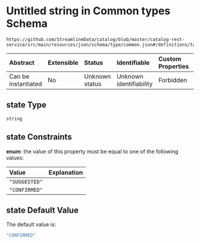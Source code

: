 # Untitled string in Common types Schema

```text
https://github.com/StreamlineData/catalog/blob/master/catalog-rest-service/src/main/resources/json/schema/type/common.json#/definitions/tagLabel/properties/state
```

| Abstract | Extensible | Status | Identifiable | Custom Properties | Additional Properties | Access Restrictions | Defined In |
| :--- | :--- | :--- | :--- | :--- | :--- | :--- | :--- |
| Can be instantiated | No | Unknown status | Unknown identifiability | Forbidden | Allowed | none | [common.json\*](https://github.com/parthp2107/jsonTesting/tree/982c19ce17ac8d846e924786a3bf1598f2ce11b7/Types/out/type/common.json) |

## state Type

`string`

## state Constraints

**enum**: the value of this property must be equal to one of the following values:

| Value | Explanation |
| :--- | :--- |
| `"SUGGESTED"` |  |
| `"CONFIRMED"` |  |

## state Default Value

The default value is:

```javascript
"CONFIRMED"
```


